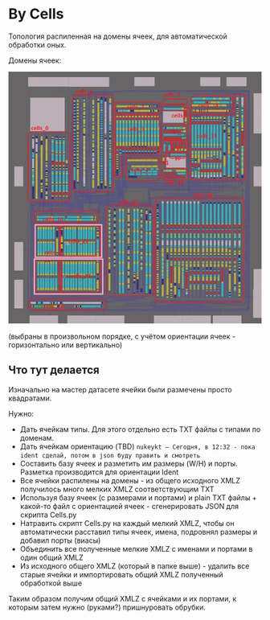 # By Cells

Топология распиленная на домены ячеек, для автоматической обработки оных.

Домены ячеек:

![ym3438_cell_domains](ym3438_cell_domains.jpg)

(выбраны в произвольном порядке, с учётом ориентации ячеек - горизонтально или вертикально)

## Что тут делается

Изначально на мастер датасете ячейки были размечены просто квадратами.

Нужно:
- Дать ячейкам типы. Для этого отдельно есть TXT файлы с типами по доменам.
- Дать ячейкам ориентацию (TBD)  `nukeykt — Сегодня, в 12:32 - пока ident сделай, потом в json буду править и смотреть`
- Составить базу ячеек и разметить им размеры (W/H) и порты. Разметка производится для ориентации Ident
- Все ячейки распилены на домены - из общего исходного XMLZ получилось много мелких XMLZ соответствующим TXT
- Используя базу ячеек (с размерами и портами) и plain TXT файлы + какой-то файл с ориентацией ячеек - сгенерировать JSON для скрипта Cells.py
- Натравить скрипт Cells.py на каждый мелкий XMLZ, чтобы он автоматически расставил типы ячеек, имена, подровнял размеры и добавил порты (виасы)
- Объединить все полученные мелкие XMLZ с именами и портами в один общий XMLZ
- Из исходного общего XMLZ (который в папке выше) - удалить все старые ячейки и импортировать общий XMLZ полученный обработкой выше

Таким образом получим общий XMLZ с ячейками и их портами, к которым затем нужно (руками?) пришнуровать обрубки.

